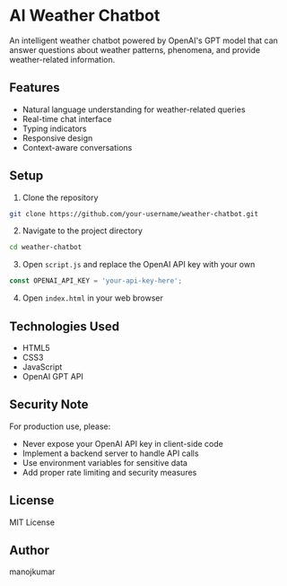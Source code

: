 # AI Weather Chatbot

An intelligent weather chatbot powered by OpenAI's GPT model that can answer questions about weather patterns, phenomena, and provide weather-related information.

## Features

- Natural language understanding for weather-related queries
- Real-time chat interface
- Typing indicators
- Responsive design
- Context-aware conversations

## Setup

1. Clone the repository
```bash
git clone https://github.com/your-username/weather-chatbot.git
```

2. Navigate to the project directory
```bash
cd weather-chatbot
```

3. Open `script.js` and replace the OpenAI API key with your own
```javascript
const OPENAI_API_KEY = 'your-api-key-here';
```

4. Open `index.html` in your web browser

## Technologies Used

- HTML5
- CSS3
- JavaScript
- OpenAI GPT API

## Security Note

For production use, please:
- Never expose your OpenAI API key in client-side code
- Implement a backend server to handle API calls
- Use environment variables for sensitive data
- Add proper rate limiting and security measures

## License

MIT License

## Author

manojkumar
